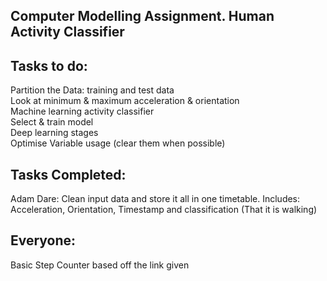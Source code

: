 
**Computer Modelling Assignment. Human Activity Classifier**
-------------------------------------------------------------------------------------------------------------
**Tasks to do:**
-------------------------------------------------------------------------------------------------------------
Partition the Data: training and test data <br>
Look at minimum & maximum acceleration & orientation <br>
Machine learning activity classifier <br>
Select & train model <br>
Deep learning stages <br>
Optimise Variable usage (clear them when possible) <br>



**Tasks Completed:**
-------------------------------------------------------------------------------------------------------------
Adam Dare: Clean input data and store it all in one timetable. Includes: Acceleration, Orientation, Timestamp and classification (That it is walking)
  
**Everyone:**
-------------------------------------------------------------------------------------------------------------
Basic Step Counter based off the link given
